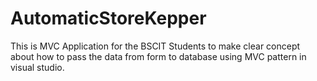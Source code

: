 # AutomaticStoreKepper
This is MVC Application for the BSCIT Students to make clear concept about how to pass the data from form to database using MVC pattern in visual studio.
